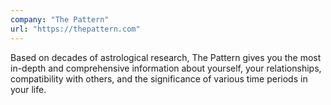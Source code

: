 ```yaml
---
company: "The Pattern"
url: "https://thepattern.com"
---
```


Based on decades of astrological research, The Pattern gives you the most in-depth and comprehensive information about yourself, your relationships, compatibility with others, and the significance of various time periods in your life.
